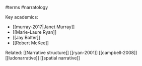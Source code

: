 #terms #narratology 

Key academics:
- [[murray-2017|Janet Murray]]
- [[Marie-Laure Ryan]]
- [[Jay Bolter]]
- [[Robert McKee]]

Related:
[[Narrative structure]]
[[ryan-2001]]
[[campbell-2008]]
[[ludonarrative]]
[[spatial narrative]]
